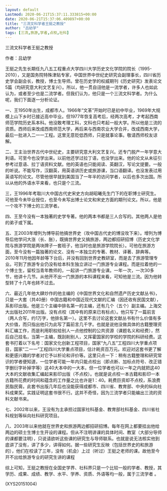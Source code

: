```yaml
---
layout: default
Lastmod: 2020-06-21T15:37:11.333815+00:00
date: 2020-06-21T15:37:06.409897+00:00
title: "三流文科学者王挺之教授"
author: "吕幼学"
tags: [三流,旅游,学者,点校,社科]
---
```


三流文科学者王挺之教授

作者：吕幼学

王挺之先生长期任九八五工程重点大学四川大学历史文化学院的院长（1995-2010），又是国务院特殊津贴专家，中国世界中世纪史研究会副理事长，四川省历史学会副会长，教授，博士生导师。曾在历史学的权威期刊《历史研究》发表论文5篇（均研究意大利文艺复兴）。所以，他一贯自诩他是一流学者，许多人也如此认为，或者至少也是二流学者。但我们认为，他只是一个三流文科学者。为什么呢，我们下面逐一分析论证。

一、王1950年出生，成都市人。1966年“文革”开始时已是初中毕业，1969年大规模上山下乡时已接近高中毕业。但1977年恢复高考后，经两次高考，才考起西南师范学院历史系本科。他没敢考理工科，文科也只考起一般大学。所以他是三流的资质。西师后来改成西南师范大学，再后来与西南农业大学合并，改成西南大学，最后一批进入二一一工程。这里无意贬低西师，只是就事论事。敬请西师校友谅解。

二、王主治世界古代中世纪史，主要研究意大利文艺复兴。还专门脱产一年学意大利语。可至今也没学出来。以前他还学过拉丁语，也没学出来。他的论文从未征引参考过意语、拉丁语资料文献。他的英语也只能阅读、英翻汉，写论文提要。一般的听说。不能写作，汉翻英，用英语讲历史或旅游课，当口语翻译。也没发表过用英语写的论文。尽管他很早就到美国当了一年半的访问学者，以后也多次出国。所以从他的外语水平来看，也只是个三流。

三，王1996年考取川大中国古代史宋史方向胡昭曦先生门下的在职博士研究生。可他至今未毕业授位，也至今未写出博士论文和宋史方面的期刊论文。所以，他是一个攻不下博士的三流学者。

四、王至今没有一本独著的史学专著。他的两本书都是三人合写的。其他两人是他的弟子或下属。

五、王2003年增列为博导前他搞世界史（攻中国古代史的博没攻下来）。增列为博导后他学问大涨（长、胀），既搞世界史又搞旅游，两边都招研招博（历史文化学院与旅游学院是两块牌子一套班子，他当时也是旅游学院院长）。可他在旅游方面，至今没有一篇独著的论文、没有一本独立的专著、教材、译著、辞典等。2010年11月他因年龄等下台后，并没有回到世界史教研室，而是去了旅游管理专业。可到了旅游专业仍没有给本科生独立讲过一门旅游专业课程。而是拉着他的一个博士生，留校当青年教师的，一起讲一门旅游专业课。一年一次，一次30多节，他讲十几节。从他开不出一门旅游的本科课程来看，可知他是三流。因为他转型转了十几年也转不过去。

六、最近几年他大肆炒作的他主编的《中国世界文化和自然遗产历史文献丛书》，只是一大套（共40册）中国古籍和中国近现代文献的汇编（因还收有民国文献），系影印出版。他是三个主编中排名第一的主编，还有几个（五个）副主编。上海交大出版社2011年出版。没有点校（其中有的原来已有标点）。他只写了一篇前言（两人合写，约1万字，他排名第一）。这里不去讨论这套文献丛书有什么价值有多大价值，而只指出他只为此写了篇前言几千字。也就是说他没做具体的古籍整理资料汇编工作，而是利用职权给别人一点他控制的公共资源（课题名义和经费），然后自己挂名，当第一主编，既刮削别人，又挥霍国家的学校的学院的科研经费。这套书打着以下名号：国家文化创新工程项目，国家“九八五”工程四川大学重点项目，国家“二一一”工程四川大学重点项目，估计耗资百万元。欢迎对这套书更了解和更感兴趣的学者对它予以析论和评价等。这里只点一下：稍有古籍整理和研究常识的学者便知道，一位学者可能一年内只能点校出（即点断、加标点符号、改正错字删衍字补掉字等）这40大本中的一大本，但一位学者也可以一年之内就把这40大本的文献收集汇编起来影印出版（不点校）。也就是说点校一本古籍和影印一本古籍所花费的时间和蕴含的工作量之比也许是1：40。耗费巨资却不点校，系浪费民脂民膏。此套书出版几年后也没能获得成都市、四川省、教育部、中央的纵向社科成果奖。实践证明这套书很不行。这并不奇怪，因为三流学者只能编出三流的资料文献书来。

七、2002年以来，王没有为主承担过国家社科基金、教育部社科基金、四川省社科规划等纵向社科研究项目。

八、2003年以来他就在世界史和旅游两边都招研招博。每年在网上都要挂出他给两边的硕士生博士生开设的课程。但从不注明讲课的具体时间、教室（大部分导师的课都要注明），只说请欲听这些课的研究生与导师联系。也就是说无法核实他到底讲了没有，讲了多少，讲得如何。据一些研究生反映（包括世界史的和旅游的），他们在校读了三年，没有（机会）上过（听过）王挺之老师的课。故他至今开不出给旅游专业的研究生讲的课程

综上可知，王挺之教授在全国史学界、社科界只是一个比较一般的学者、教授，其学历、成果、成绩、教学、水平、学养、资质、外语等均一般，属于三流学者 。

(XYS20151004)

